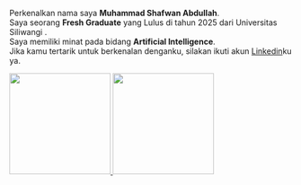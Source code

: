 Perkenalkan nama saya **Muhammad Shafwan Abdullah**.\
Saya seorang **Fresh Graduate** yang Lulus di tahun 2025 dari Universitas Siliwangi .\
Saya memiliki minat pada bidang **Artificial Intelligence**.\
Jika kamu tertarik untuk berkenalan denganku, silakan ikuti akun [Linkedin](https://www.linkedin.com/in/shafwanabd/)ku ya.

<p align="left">
<a href="https://github.com/ShafwanAbd">
  <img height="180em" src="https://github-readme-stats-eight-theta.vercel.app/api?username=ShafwanAbd&show_icons=true&theme=algolia&include_all_commits=true&count_private=true"/>
  <img height="180em" src="https://github-readme-stats-eight-theta.vercel.app/api/top-langs/?username=ShafwanAbd&layout=compact&langs_count=8&theme=algolia"/>
</a>
</p>
